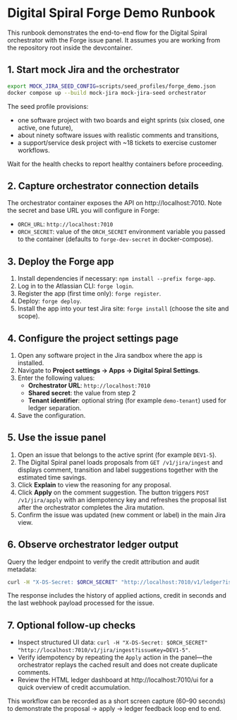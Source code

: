 # Digital Spiral Forge Demo Runbook

This runbook demonstrates the end-to-end flow for the Digital Spiral orchestrator with the Forge issue panel. It assumes you are working from the repository root inside the devcontainer.

## 1. Start mock Jira and the orchestrator

```bash
export MOCK_JIRA_SEED_CONFIG=scripts/seed_profiles/forge_demo.json
docker compose up --build mock-jira mock-jira-seed orchestrator
```

The seed profile provisions:

- one software project with two boards and eight sprints (six closed, one active, one future),
- about ninety software issues with realistic comments and transitions,
- a support/service desk project with ~18 tickets to exercise customer workflows.

Wait for the health checks to report healthy containers before proceeding.

## 2. Capture orchestrator connection details

The orchestrator container exposes the API on http://localhost:7010. Note the secret and base URL you will configure in Forge:

- `ORCH_URL`: `http://localhost:7010`
- `ORCH_SECRET`: value of the `ORCH_SECRET` environment variable you passed to the container (defaults to `forge-dev-secret` in docker-compose).

## 3. Deploy the Forge app

1. Install dependencies if necessary: `npm install --prefix forge-app`.
2. Log in to the Atlassian CLI: `forge login`.
3. Register the app (first time only): `forge register`.
4. Deploy: `forge deploy`.
5. Install the app into your test Jira site: `forge install` (choose the site and scope).

## 4. Configure the project settings page

1. Open any software project in the Jira sandbox where the app is installed.
2. Navigate to **Project settings → Apps → Digital Spiral Settings**.
3. Enter the following values:
   - **Orchestrator URL**: `http://localhost:7010`
   - **Shared secret**: the value from step 2
   - **Tenant identifier**: optional string (for example `demo-tenant`) used for ledger separation.
4. Save the configuration.

## 5. Use the issue panel

1. Open an issue that belongs to the active sprint (for example `DEV1-5`).
2. The Digital Spiral panel loads proposals from `GET /v1/jira/ingest` and displays comment, transition and label suggestions together with the estimated time savings.
3. Click **Explain** to view the reasoning for any proposal.
4. Click **Apply** on the comment suggestion. The button triggers `POST /v1/jira/apply` with an idempotency key and refreshes the proposal list after the orchestrator completes the Jira mutation.
5. Confirm the issue was updated (new comment or label) in the main Jira view.

## 6. Observe orchestrator ledger output

Query the ledger endpoint to verify the credit attribution and audit metadata:

```bash
curl -H "X-DS-Secret: $ORCH_SECRET" "http://localhost:7010/v1/ledger?issueKey=DEV1-5"
```

The response includes the history of applied actions, credit in seconds and the last webhook payload processed for the issue.

## 7. Optional follow-up checks

- Inspect structured UI data: `curl -H "X-DS-Secret: $ORCH_SECRET" "http://localhost:7010/v1/jira/ingest?issueKey=DEV1-5"`.
- Verify idempotency by repeating the `Apply` action in the panel—the orchestrator replays the cached result and does not create duplicate comments.
- Review the HTML ledger dashboard at http://localhost:7010/ui for a quick overview of credit accumulation.

This workflow can be recorded as a short screen capture (60–90 seconds) to demonstrate the proposal → apply → ledger feedback loop end to end.
